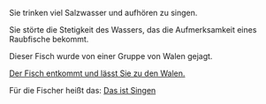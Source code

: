 Sie trinken viel Salzwasser und aufhören zu singen.

Sie störte die Stetigkeit des Wassers, das die Aufmerksamkeit eines Raubfische bekommt.

Dieser Fisch wurde von einer Gruppe von Walen gejagt.

[Der Fisch entkommt und lässt Sie zu den Walen.](../Walen/walen.md)

Für die Fischer heißt das: [Das ist Singen](../hope/singen.md)
